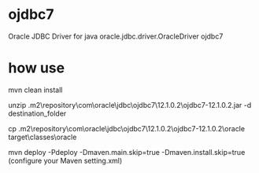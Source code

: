 # ojdbc7
Oracle JDBC Driver for java oracle.jdbc.driver.OracleDriver ojdbc7


# how use
mvn clean install

unzip .m2\repository\com\oracle\jdbc\ojdbc7\12.1.0.2\ojdbc7-12.1.0.2.jar -d destination_folder

cp .m2\repository\com\oracle\jdbc\ojdbc7\12.1.0.2\ojdbc7-12.1.0.2\oracle target\classes\oracle

mvn deploy -Pdeploy -Dmaven.main.skip=true -Dmaven.install.skip=true  (configure your Maven setting.xml)
